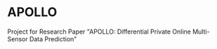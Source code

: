 # APOLLO
Project for Research Paper "APOLLO: Differential Private Online Multi-Sensor Data Prediction"
